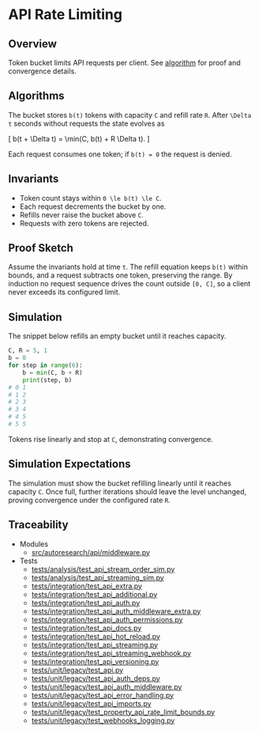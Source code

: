 # API Rate Limiting

## Overview

Token bucket limits API requests per client. See [algorithm][alg] for proof and
convergence details.

## Algorithms

The bucket stores ``b(t)`` tokens with capacity ``C`` and refill rate ``R``.
After ``\Delta t`` seconds without requests the state evolves as

\[
b(t + \Delta t) = \min(C, b(t) + R \Delta t).
\]

Each request consumes one token; if ``b(t) = 0`` the request is denied.

## Invariants

- Token count stays within ``0 \le b(t) \le C``.
- Each request decrements the bucket by one.
- Refills never raise the bucket above ``C``.
- Requests with zero tokens are rejected.

## Proof Sketch

Assume the invariants hold at time ``t``. The refill equation keeps
``b(t)`` within bounds, and a request subtracts one token, preserving the
range. By induction no request sequence drives the count outside
``[0, C]``, so a client never exceeds its configured limit.

## Simulation

The snippet below refills an empty bucket until it reaches capacity.

```python
C, R = 5, 1
b = 0
for step in range(6):
    b = min(C, b + R)
    print(step, b)
# 0 1
# 1 2
# 2 3
# 3 4
# 4 5
# 5 5
```

Tokens rise linearly and stop at ``C``, demonstrating convergence.

## Simulation Expectations

The simulation must show the bucket refilling linearly until it reaches
capacity ``C``. Once full, further iterations should leave the level
unchanged, proving convergence under the configured rate ``R``.

## Traceability


- Modules
  - [src/autoresearch/api/middleware.py][m1]
- Tests
  - [tests/analysis/test_api_stream_order_sim.py][t15]
  - [tests/analysis/test_api_streaming_sim.py][t16]
  - [tests/integration/test_api_extra.py][t17]
  - [tests/integration/test_api_additional.py][t18]
  - [tests/integration/test_api_auth.py][t19]
  - [tests/integration/test_api_auth_middleware_extra.py][t20]
  - [tests/integration/test_api_auth_permissions.py][t21]
  - [tests/integration/test_api_docs.py][t22]
  - [tests/integration/test_api_hot_reload.py][t23]
  - [tests/integration/test_api_streaming.py][t24]
  - [tests/integration/test_api_streaming_webhook.py][t25]
  - [tests/integration/test_api_versioning.py][t26]
  - [tests/unit/legacy/test_api.py][t27]
  - [tests/unit/legacy/test_api_auth_deps.py][t28]
  - [tests/unit/legacy/test_api_auth_middleware.py][t29]
  - [tests/unit/legacy/test_api_error_handling.py][t30]
  - [tests/unit/legacy/test_api_imports.py][t31]
  - [tests/unit/legacy/test_property_api_rate_limit_bounds.py][t33]
  - [tests/unit/legacy/test_webhooks_logging.py][t32]

[m1]: ../../src/autoresearch/api/middleware.py

[alg]: ../algorithms/api_rate_limiting.md

[t15]: ../../tests/analysis/test_api_stream_order_sim.py
[t16]: ../../tests/analysis/test_api_streaming_sim.py
[t17]: ../../tests/integration/test_api_extra.py
[t18]: ../../tests/integration/test_api_additional.py
[t19]: ../../tests/integration/test_api_auth.py
[t20]: ../../tests/integration/test_api_auth_middleware_extra.py
[t21]: ../../tests/integration/test_api_auth_permissions.py
[t22]: ../../tests/integration/test_api_docs.py
[t23]: ../../tests/integration/test_api_hot_reload.py
[t24]: ../../tests/integration/test_api_streaming.py
[t25]: ../../tests/integration/test_api_streaming_webhook.py
[t26]: ../../tests/integration/test_api_versioning.py
[t27]: ../../tests/unit/legacy/test_api.py
[t28]: ../../tests/unit/legacy/test_api_auth_deps.py
[t29]: ../../tests/unit/legacy/test_api_auth_middleware.py
[t30]: ../../tests/unit/legacy/test_api_error_handling.py
[t31]: ../../tests/unit/legacy/test_api_imports.py
[t33]: ../../tests/unit/legacy/test_property_api_rate_limit_bounds.py
[t32]: ../../tests/unit/legacy/test_webhooks_logging.py
